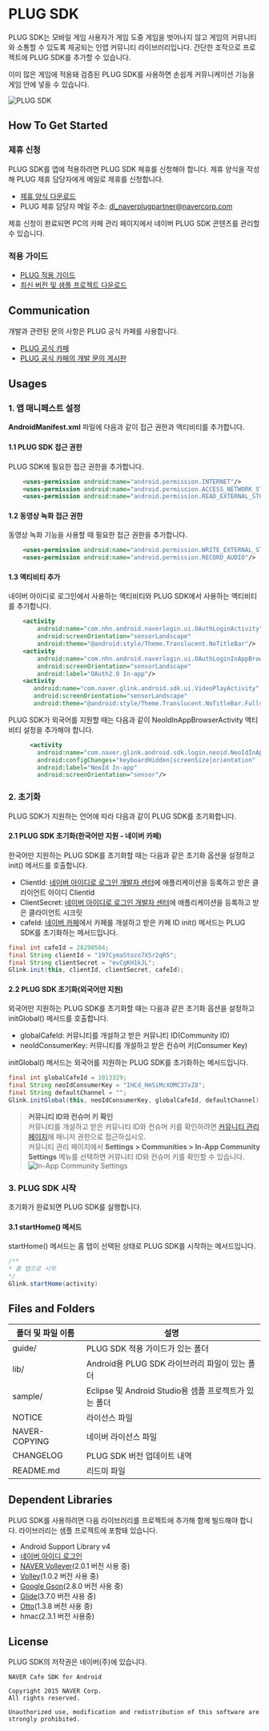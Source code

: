 # PLUG SDK

PLUG SDK는 모바일 게임 사용자가 게임 도중 게임을 벗어나지 않고 게임의 커뮤니티와 소통할 수 있도록 제공되는 인앱 커뮤니티 라이브러리입니다. 간단한 조작으로 프로젝트에 PLUG SDK를 추가할 수 있습니다.

이미 많은 게임에 적용돼 검증된 PLUG SDK를 사용하면 손쉽게 커뮤니케이션 기능을 게임 안에 넣을 수 있습니다.
 
![PLUG SDK](http://static.naver.net/m/cafe/glink/promotion/cafe_sdk_open/img_intro1_20151111.png)

## How To Get Started 

### 제휴 신청

PLUG SDK를 앱에 적용하려면 PLUG SDK 제휴를 신청해야 합니다. 제휴 양식을 작성해 PLUG 제휴 담당자에게 메일로 제휴를 신청합니다.

- [제휴 양식 다운로드](https://github.com/naver/cafe-sdk-android/raw/master/guide/alliance/%EB%84%A4%EC%9D%B4%EB%B2%84%EC%B9%B4%ED%8E%98SDK_%EC%A0%9C%ED%9C%B4%EC%96%91%EC%8B%9D_%EA%B2%8C%EC%9E%84%EC%82%AC%EB%AA%85_%EA%B2%8C%EC%9E%84%EB%AA%85_ver.2.0.0.xlsx)
- PLUG 제휴 담당자 메일 주소: <a href="mailto:dl_naverplugpartner@navercorp.com">dl_naverplugpartner@navercorp.com</a>

제휴 신청이 완료되면 PC의 카페 관리 페이지에서 네이버 PLUG SDK 콘텐츠를 관리할 수 있습니다.

### 적용 가이드

- [PLUG 적용 가이드](https://www.gitbook.com/book/plug/plug-sdk-android/details)
- [최신 버전 및 샘플 프로젝트 다운로드](https://github.com/naver/cafe-sdk-android/archive/master.zip)

## Communication 

개발과 관련된 문의 사항은 PLUG 공식 카페를 사용합니다.

- [PLUG 공식 카페](http://cafe.naver.com/navercafesdk)
- [PLUG 공식 카페의 개발 문의 게시판](http://cafe.naver.com/ArticleList.nhn?search.clubid=28285034&search.menuid=13&search.boardtype=L)

## Usages 

### 1. 앱 매니페스트 설정

**AndroidManifest.xml** 파일에 다음과 같이 접근 권한과 액티비티를 추가합니다.

#### 1.1 PLUG SDK 접근 권한

PLUG SDK에 필요한 접근 권한을 추가합니다.

```xml
    <uses-permission android:name="android.permission.INTERNET"/>
    <uses-permission android:name="android.permission.ACCESS_NETWORK_STATE"/>
    <uses-permission android:name="android.permission.READ_EXTERNAL_STORAGE"/>
```

#### 1.2 동영상 녹화 접근 권한

동영상 녹화 기능을 사용할 때 필요한 접근 권한을 추가합니다.

```xml
    <uses-permission android:name="android.permission.WRITE_EXTERNAL_STORAGE"/> <!-- 필수 사항 -->
    <uses-permission android:name="android.permission.RECORD_AUDIO"/>           <!-- 선택 사항 -->
```

#### 1.3 액티비티 추가

네이버 아이디로 로그인에서 사용하는 액티비티와 PLUG SDK에서 사용하는 액티비티를 추가합니다.

```xml
    <activity
        android:name="com.nhn.android.naverlogin.ui.OAuthLoginActivity"
        android:screenOrientation="sensorLandscape"
        android:theme="@android:style/Theme.Translucent.NoTitleBar"/>
    <activity
        android:name="com.nhn.android.naverlogin.ui.OAuthLoginInAppBrowserActivity"
        android:screenOrientation="sensorLandscape"
        android:label="OAuth2.0 In-app"/>
    <activity
       android:name="com.naver.glink.android.sdk.ui.VideoPlayActivity"
       android:screenOrientation="sensorLandscape"
       android:theme="@android:style/Theme.Translucent.NoTitleBar.Fullscreen"/>
```

PLUG SDK가 외국어를 지원할 때는 다음과 같이 NeoIdInAppBrowserActivity 액티비티 설정을 추가해야 합니다.

```xml
      <activity
        android:name="com.naver.glink.android.sdk.login.neoid.NeoIdInAppBrowserActivity"
        android:configChanges="keyboardHidden|screenSize|orientation"
        android:label="NeoId In-app"
        android:screenOrientation="sensor"/>
```

### 2. 초기화

PLUG SDK가 지원하는 언어에 따라 다음과 같이 PLUG SDK를 초기화합니다.

#### 2.1 PLUG SDK 초기화(한국어만 지원 - 네이버 카페)

한국어만 지원하는 PLUG SDK를 초기화할 때는 다음과 같은 초기화 옵션을 설정하고 init() 메서드를 호출합니다.

- ClientId: [네이버 아이디로 로그인 개발자 센터](https://developers.naver.com/products/login/api)에 애플리케이션을 등록하고 받은 클라이언트 아이디 ClientId
- ClientSecret: [네이버 아이디로 로그인 개발자 센터](https://developers.naver.com/products/login/api)에 애플리케이션을 등록하고 받은 클라이언트 시크릿
- cafeId: [네이버 카페](http://section.cafe.naver.com/)에서 카페를 개설하고 받은 카페 ID
init() 메서드는 PLUG SDK를 초기화하는 메서드입니다.

```java
final int cafeId = 28290504;
final String clientId = "197CymaStozo7X5r2qR5";
final String clientSecret = "evCgKH1kJL";
Glink.init(this, clientId, clientSecret, cafeId);
```

#### 2.2 PLUG SDK 초기화(외국어만 지원)

외국어만 지원하는 PLUG SDK를 초기화할 때는 다음과 같은 초기화 옵션을 설정하고 initGlobal() 메서드를 호출합니다.

- globalCafeId: 커뮤니티를 개설하고 받은 커뮤니티 ID(Community ID)
- neoIdConsumerKey: 커뮤니티를 개설하고 받은 컨슈머 키(Consumer Key)

initGlobal() 메서드는 외국어를 지원하는 PLUG SDK를 초기화하는 메서드입니다.

```java
final int globalCafeId = 1013329;
final String neoIdConsumerKey = "IHCd_HmSiMcXOMC37xZ8";
final String defaultChannel = "";
Glink.initGlobal(this, neoIdConsumerKey, globalCafeId, defaultChannel);
```

> **커뮤니티 ID와 컨슈머 키 확인**  
> 커뮤니티를 개설하고 받은 커뮤니티 ID와 컨슈머 키를 확인하려면 [커뮤니티 관리 페이지](http://g.cafe.naver.com/plugsample/manage/consumer)에 매니저 권한으로 접근하십시오.  
> 커뮤니티 관리 페이지에서 **Settings > Communities > In-App Community Settings** 메뉴를 선택하면 커뮤니티 ID와 컨슈머 키를 확인할 수 있습니다.  
> ![In-App Community Settings](https://plug.gitbooks.io/plug-sdk-android/content/assets/wiki-plug-setting.png)

### 3. PLUG SDK 시작

초기화가 완료되면 PLUG SDK를 실행합니다.

#### 3.1 startHome() 메서드

startHome() 메서드는 홈 탭이 선택된 상태로 PLUG SDK를 시작하는 메서드입니다.

```java
/**
* 홈 탭으로 시작
*/
Glink.startHome(activity)
```

## Files and Folders

|폴더 및 파일 이름|설명|
|---|---|
|guide/|PLUG SDK 적용 가이드가 있는 폴더|
|lib/|Android용 PLUG SDK 라이브러리 파일이 있는 폴더|
|sample/|Eclipse 및 Android Studio용 샘플 프로젝트가 있는 폴더|
|NOTICE|라이선스 파일|
|NAVER-COPYING|네이버 라이선스 파일|
|CHANGELOG|PLUG SDK 버전 업데이트 내역|
|README.md|리드미 파일|

## Dependent Libraries

PLUG SDK를 사용하려면 다음 라이브러리를 프로젝트에 추가해 함께 빌드해야 합니다. 라이브러리는 샘플 프로젝트에 포함돼 있습니다.

- Android Support Library v4
- [네이버 아이디 로그인](https://nid.naver.com/devcenter/docs.nhn?menu=Android)
- [NAVER Volleyer](http://mvnrepository.com/artifact/com.navercorp.volleyextensions/volleyer)(2.0.1 버전 사용 중)
- [Volley](http://mvnrepository.com/artifact/com.mcxiaoke.volley/library/)(1.0.2 버전 사용 중)
- [Google Gson](http://mvnrepository.com/artifact/com.google.code.gson/gson)(2.8.0 버전 사용 중)
- [Glide](http://mvnrepository.com/artifact/com.github.bumptech.glide/glide)(3.7.0 버전 사용 중)
- [Otto](http://mvnrepository.com/artifact/com.squareup/otto)(1.3.8 버전 사용 중)
- hmac(2.3.1 버전 사용중)

## License 

PLUG SDK의 저작권은 네이버(주)에 있습니다.

```
NAVER Cafe SDK for Android

Copyright 2015 NAVER Corp.
All rights reserved.

Unauthorized use, modification and redistribution of this software are strongly prohibited.
```
